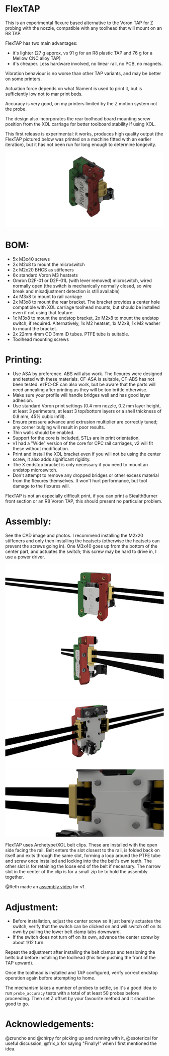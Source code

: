 # FlexTAP

This is an experimental flexure based alternative to the Voron TAP for Z probing with the nozzle, compatible with any toolhead that will mount on an R8 TAP.

FlexTAP has two main advantages:
* it's lighter (27 g approx, vs 91 g for an R8 plastic TAP and 76 g for a Mellow CNC alloy TAP)
* it's cheaper. Less hardware involved, no linear rail, no PCB, no magnets.

Vibration behaviour is no worse than other TAP variants, and may be better on some printers.

Actuation force depends on what filament is used to print it, but is sufficiently low not to mar print beds.

Accuracy is very good, on my printers limited by the Z motion system not the probe.

The design also incorporates the rear toolhead board mounting screw position from the XOL carriage for better toolboard stability if using XOL.

This first release is experimental: it works, produces high quality output (the FlexTAP pictured below was printed on a machine fitted with an earlier iteration), but it has not been run for long enough to determine longevity.

![CAD image](Images/FlexTap.png)

# BOM:

* 5x M3x40 screws
* 2x M2x8 to mount the microswitch
* 2x M2x20 BHCS as stiffeners
* 6x standard Voron M3 heatsets
* Omron D2F-01 or D2F-01L (with lever removed) microswitch, wired normally open (the switch is mechanically normally closed, so wire break and misadjustment detection is still available)
* 4x M3x8 to mount to rail carriage
* 2x M3x8 to mount the rear bracket. The bracket provides a center hole compatible with XOL carriage toolhead mounts, but should be installed even if not using that feature.
* 1x M3x8 to mount the endstop bracket, 2x M2x8 to mount the endstop switch, if required. Alternatively, 1x M2 heatset, 1x M2x8, 1x M2 washer to mount the bracket.
* 2x 22mm 4mm OD 3mm ID tubes. PTFE tube is suitable.
* Toolhead mounting screws

# Printing:

* Use ASA by preference. ABS will also work. The flexures were designed and tested with these materials. CF-ASA is suitable, CF-ABS has not been tested. ezPC-CF can also work, but be aware that the parts will need annealing after printing as they will be too brittle otherwise.
* Make sure your profile will handle bridges well and has good layer adhesion.
* Use standard Voron print settings (0.4 mm nozzle, 0.2 mm layer height, at least 3 perimeters, at least 3 top/bottom layers or a shell thickness of 0.8 mm, 45% cubic infill).
* Ensure pressure advance and extrusion multiplier are correctly tuned; any corner bulging will result in poor results.
* Thin walls should be enabled.
* Support for the core is included, STLs are in print orientation.
* v1 had a "Wide" version of the core for CPC rail carriages, v2 will fit these without modification.
* Print and install the XOL bracket even if you will not be using the center screw, it also adds significant rigidity.
* The X endstop bracket is only necessary if you need to mount an endstop microswitch.
* Don't attempt to remove any dropped bridges or other excess material from the flexures themselves. It won't hurt performance, but tool damage to the flexures will.

FlexTAP is not an especially difficult print, if you can print a StealthBurner front section or an R8 Voron TAP, this should present no particular problem.

# Assembly:

See the CAD image and photos. I recommend installing the M2x20 stiffeners and only then installing the heatsets (otherwise the heatsets can prevent the screws going in). One M3x40 goes up from the bottom of the center part, and actuates the switch; this screw may be hard to drive in, I use a power driver.

![Front view render](Images/front.png)
![Side view render](Images/side.png)
![Back view render](Images/back.png)
![Belt clip](Images/belt_clip.png)

FlexTAP uses Archetype/XOL belt clips. These are installed with the open side facing the rail. Belt enters the slot closest to the rail, is folded back on itself and exits through the same slot, forming a loop around the PTFE tube and screw once installed and locking into the the belt's own teeth. The other slot is for retaining the loose end of the belt if necessary. The narrow slot in the center of the clip is for a small zip tie to hold the assembly together.

@Reth made an [assembly video](https://www.youtube.com/watch?v=gPwkQMZwbeQ) for v1.

# Adjustment:

* Before installation, adjust the center screw so it just barely actuates the switch, verify that the switch can be clicked on and will switch off on its own by pulling the lower belt clamp tabs downward.
* If the switch does not turn off on its own, advance the center screw by about 1/12 turn.

Repeat the adjustment after installing the belt clamps and tensioning the belts but before installing the toolhead (this time pushing the front of the TAP upward).

Once the toolhead is installed and TAP configured, verify correct endstop operation again before attempting to home.

The mechanism takes a number of probes to settle, so it's a good idea to run `probe_accuracy` tests with a total of at least 50 probes before proceeding. Then set Z offset by your favourite method and it should be good to go.

# Acknowledgements:

@zruncho and @chirpy for picking up and running with it, @esoterical for useful discussion, @frix_x for saying "Finally!" when I first mentioned the idea.
